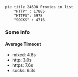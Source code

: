 
```mermaid
pie title 24690 Proxies in list
    "HTTP" : 17885
    "HTTPS": 5978
    "SOCKS" : 4716
```

### Some Info
#### Average Timeout

- mixed: 4.8s
- http: 3.0s
- https: 7.6s
- socks: 6.3s